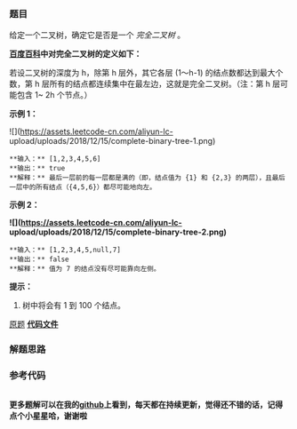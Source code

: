 ### 题目
给定一个二叉树，确定它是否是一个 _完全二叉树_ 。

**[百度百科](https://baike.baidu.com/item/完全二叉树/7773232?fr=aladdin)中对完全二叉树的定义如下：**

若设二叉树的深度为 h，除第 h 层外，其它各层 (1～h-1) 的结点数都达到最大个数，第 h 层所有的结点都连续集中在最左边，这就是完全二叉树。（注：第
h 层可能包含 1~ 2h 个节点。）



**示例 1：**

![](https://assets.leetcode-cn.com/aliyun-lc-
upload/uploads/2018/12/15/complete-binary-tree-1.png)

    
    
    **输入：** [1,2,3,4,5,6]
    **输出：** true
    **解释：** 最后一层前的每一层都是满的（即，结点值为 {1} 和 {2,3} 的两层），且最后一层中的所有结点（{4,5,6}）都尽可能地向左。
    

**示例 2：**

**![](https://assets.leetcode-cn.com/aliyun-lc-
upload/uploads/2018/12/15/complete-binary-tree-2.png)**

    
    
    **输入：** [1,2,3,4,5,null,7]
    **输出：** false
    **解释：** 值为 7 的结点没有尽可能靠向左侧。
    



**提示：**

  1. 树中将会有 1 到 100 个结点。

[原题](https://leetcode-cn.com/problems/check-completeness-of-a-binary-tree/)    **[代码文件]()**


### 解题思路




### 参考代码

```go


```




**更多题解可以在我的[github](https://github.com/LZH139/leetcode_Go)上看到，每天都在持续更新，觉得还不错的话，记得点个小星星哈，谢谢啦**
